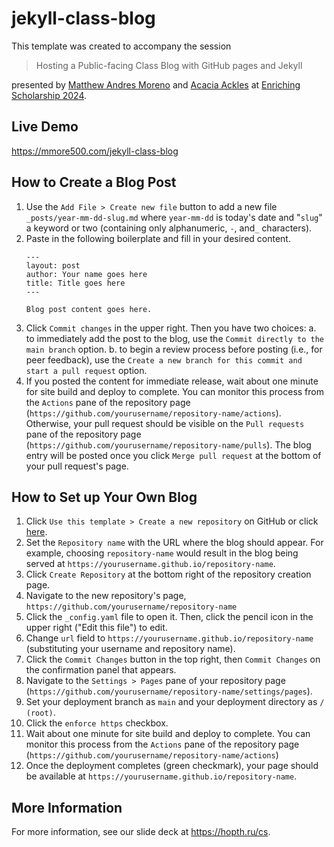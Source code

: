 # jekyll-class-blog

This template was created to accompany the session

> Hosting a Public-facing Class Blog with GitHub pages and Jekyll

presented by [Matthew Andres Moreno](https://mmore500.com) and [Acacia Ackles](https://alackles.github.io/) at [Enriching Scholarship 2024](https://ttc.iss.lsa.umich.edu/ttc/).

## Live Demo

<https://mmore500.com/jekyll-class-blog>

## How to Create a Blog Post

1. Use the `Add File > Create new file` button to add a new file `_posts/year-mm-dd-slug.md` where `year-mm-dd` is today's date and "`slug`" a keyword or two (containing only alphanumeric, `-`, and`_` characters).
2. Paste in the following boilerplate and fill in your desired content.
   ```
   ---
   layout: post
   author: Your name goes here
   title: Title goes here
   ---
   
   Blog post content goes here.
   ```
3. Click `Commit changes` in the upper right.
   Then you have two choices:
   a. to immediately add the post to the blog, use the `Commit directly to the main branch` option.
   b. to begin a review process before posting (i.e., for peer feedback), use the `Create a new branch for this commit and start a pull request` option.
4. If you posted the content for immediate release, wait about one minute for site build and deploy to complete.
   You can monitor this process from the `Actions` pane of the repository page (`https://github.com/yourusername/repository-name/actions`).
   Otherwise, your pull request should be visible on the `Pull requests` pane of the repository page (`https://github.com/yourusername/repository-name/pulls`).
   The blog entry will be posted once you click `Merge pull request` at the bottom of your pull request's page.

## How to Set up Your Own Blog

1. Click `Use this template > Create a new repository` on GitHub or click [here](https://github.com/new?template_name=jekyll-class-blog&template_owner=mmore500).
2. Set the `Repository name` with the URL where the blog should appear.
   For example, choosing `repository-name` would result in the blog being served at `https://yourusername.github.io/repository-name`.
3. Click `Create Repository` at the bottom right of the repository creation page.
4. Navigate to the new repository's page, `https://github.com/yourusername/repository-name`
5. Click the `_config.yaml` file to open it.
   Then, click the pencil icon in the upper right ("Edit this file") to edit.
6. Change `url` field to `https://yourusername.github.io/repository-name` (substituting your username and repository name).
7. Click the `Commit Changes` button in the top right, then `Commit Changes` on the confirmation panel that appears.
8. Navigate to the `Settings > Pages` pane of your repository page (`https://github.com/yourusername/repository-name/settings/pages`).
9. Set your deployment branch as `main` and your deployment directory as `/ (root)`.
10. Click the `enforce https` checkbox.
11. Wait about one minute for site build and deploy to complete.
   You can monitor this process from the `Actions` pane of the repository page (`https://github.com/yourusername/repository-name/actions`)
12. Once the deployment completes (green checkmark), your page should be available at `https://yourusername.github.io/repository-name`.

## More Information

For more information, see our slide deck at <https://hopth.ru/cs>.
